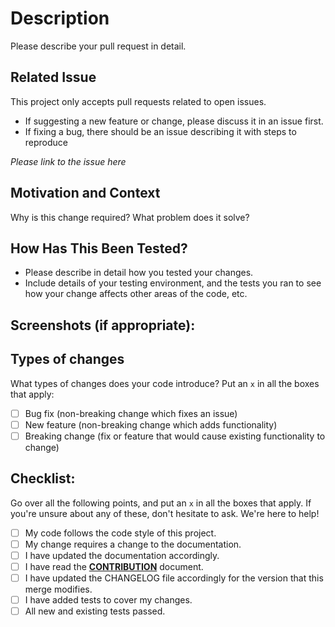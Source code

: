 # Description

Please describe your pull request in detail.

## Related Issue

This project only accepts pull requests related to open issues.

* If suggesting a new feature or change, please discuss it in an issue first.
* If fixing a bug, there should be an issue describing it with steps to reproduce

_Please link to the issue here_

## Motivation and Context

Why is this change required? What problem does it solve?

## How Has This Been Tested?

* Please describe in detail how you tested your changes.
* Include details of your testing environment, and the tests you ran to see how your change affects other areas of the code, etc.

## Screenshots (if appropriate):

## Types of changes

What types of changes does your code introduce? Put an `x` in all the boxes that apply:
- [ ] Bug fix (non-breaking change which fixes an issue)
- [ ] New feature (non-breaking change which adds functionality)
- [ ] Breaking change (fix or feature that would cause existing functionality to change)

## Checklist:

Go over all the following points, and put an `x` in all the boxes that apply. If you're unsure about any of these, don't hesitate to ask. We're here to help!
- [ ] My code follows the code style of this project.
- [ ] My change requires a change to the documentation.
- [ ] I have updated the documentation accordingly.
- [ ] I have read the **[CONTRIBUTION](https://github.com/rubrikinc/use-case-aws-cloudformation-template-cloudcluster/blob/master/CONTRIBUTING.md)** document.
- [ ] I have updated the CHANGELOG file accordingly for the version that this merge modifies.
- [ ] I have added tests to cover my changes.
- [ ] All new and existing tests passed.
